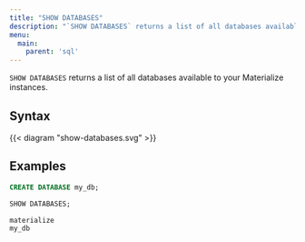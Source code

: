 ```yaml
---
title: "SHOW DATABASES"
description: "`SHOW DATABASES` returns a list of all databases available to your Materialize instances."
menu:
  main:
    parent: 'sql'
---
```


`SHOW DATABASES` returns a list of all databases available to your Materialize
instances.

## Syntax

{{< diagram "show-databases.svg" >}}

## Examples

```sql
CREATE DATABASE my_db;
```
```sql
SHOW DATABASES;
```
```nofmt
materialize
my_db
```

